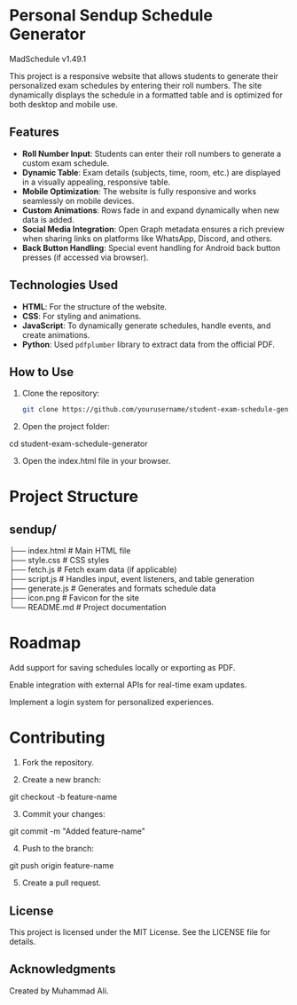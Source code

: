 # Personal Sendup Schedule Generator
MadSchedule v1.49.1

This project is a responsive website that allows students to generate their personalized exam schedules by entering their roll numbers. The site dynamically displays the schedule in a formatted table and is optimized for both desktop and mobile use.

## Features

- **Roll Number Input**: Students can enter their roll numbers to generate a custom exam schedule.
- **Dynamic Table**: Exam details (subjects, time, room, etc.) are displayed in a visually appealing, responsive table.
- **Mobile Optimization**: The website is fully responsive and works seamlessly on mobile devices.
- **Custom Animations**: Rows fade in and expand dynamically when new data is added.
- **Social Media Integration**: Open Graph metadata ensures a rich preview when sharing links on platforms like WhatsApp, Discord, and others.
- **Back Button Handling**: Special event handling for Android back button presses (if accessed via browser).

## Technologies Used

- **HTML**: For the structure of the website.
- **CSS**: For styling and animations.
- **JavaScript**: To dynamically generate schedules, handle events, and create animations.
- **Python**: Used `pdfplumber` library to extract data from the official PDF.

## How to Use

1. Clone the repository:

   ```bash
   git clone https://github.com/yourusername/student-exam-schedule-generator.git

2. Open the project folder:

cd student-exam-schedule-generator


3. Open the index.html file in your browser.



# Project Structure

## sendup/  
├── index.html          # Main HTML file  
├── style.css           # CSS styles  
├── fetch.js            # Fetch exam data (if applicable)  
├── script.js           # Handles input, event listeners, and table generation  
├── generate.js         # Generates and formats schedule data  
├── icon.png            # Favicon for the site  
└── README.md           # Project documentation

# Roadmap

Add support for saving schedules locally or exporting as PDF.

Enable integration with external APIs for real-time exam updates.

Implement a login system for personalized experiences.


# Contributing

1. Fork the repository.


2. Create a new branch:

git checkout -b feature-name


3. Commit your changes:

git commit -m "Added feature-name"


4. Push to the branch:

git push origin feature-name


5. Create a pull request.



## License

This project is licensed under the MIT License. See the LICENSE file for details.

## Acknowledgments

Created by Muhammad Ali.
